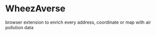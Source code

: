 # WheezAverse

browser extension to enrich every address, coordinate or map with air pollution data
